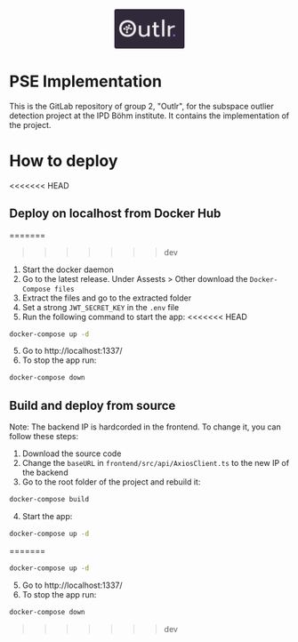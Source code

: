<div style="text-align:center; height: 50%">
  <img src="./Logo.png" style="width:25%; height:25%;"  alt="Outlr-Logo"/>
</div>

# PSE Implementation
This is the GitLab repository of group 2, "Outlr", for the subspace outlier detection project at the IPD Böhm institute.
It contains the implementation of the project. 

# How to deploy
<<<<<<< HEAD
## Deploy on localhost from Docker Hub
=======
>>>>>>> dev
1. Start the docker daemon
2. Go to the latest release. Under Assests > Other download the `Docker-Compose files`
3. Extract the files and go to the extracted folder
5. Set a strong `JWT_SECRET_KEY` in the `.env` file
4. Run the following command to start the app:
<<<<<<< HEAD
```sh
docker-compose up -d
```
5. Go to http://localhost:1337/
6. To stop the app run:
```sh
docker-compose down
```

## Build and deploy from source
Note: The backend IP is hardcorded in the frontend. To change it, you can follow these steps:
1. Download the source code
2. Change the `baseURL` in `frontend/src/api/AxiosClient.ts` to the new IP of the backend
3. Go to the root folder of the project and rebuild it:
```sh
docker-compose build
```
4. Start the app:
```sh
docker-compose up -d
```
=======
````sh
docker-compose up -d
````
5. Go to http://localhost:1337/
6. To stop the app run:
````sh
docker-compose down
````
>>>>>>> dev
